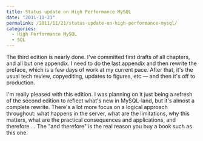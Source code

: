 ```yaml
---
title: Status update on High Performance MySQL
date: "2011-11-21"
permalink: /2011/11/21/status-update-on-high-performance-mysql/
categories:
  - High Performance MySQL
  - SQL
---
```

The third edition is nearly done. I've committed first drafts of all chapters, and all but one appendix. I need to do the last appendix and then rewrite the preface, which is a few days of work at my current pace. After that, it's the usual tech review, copyediting, updates to figures, etc &#8212; and then it's off to production.

I'm really pleased with this edition. I was planning on it just being a refresh of the second edition to reflect what's new in MySQL-land, but it's almost a complete rewrite. There's a lot more focus on a logical approach throughout: what happens in the server, what are the limitations, why this matters, what are the practical consequences and applications, and therefore&#8230;. The "and therefore" is the real reason you buy a book such as this one.
